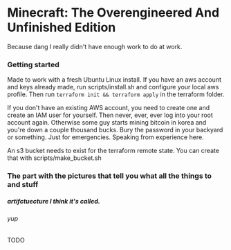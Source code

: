 # Minecraft: The Overengineered And Unfinished Edition

Because dang I really didn't have enough work to do at work.

### Getting started

Made to work with a fresh Ubuntu Linux install.  If you have an aws account and keys already made, run scripts/install.sh and configure your local aws profile.  Then run `terraform init && terraform apply` in the terraform folder.

If you don't have an existing AWS account, you need to create one and create an IAM user for yourself.  Then never, ever, ever log into your root account again. Otherwise some guy starts mining bitcoin in korea and you're down a couple thousand bucks.  Bury the password in your backyard or something.  Just for emergencies.  Speaking from experience here.

An s3 bucket needs to exist for the terraform remote state.  You can create that with scripts/make_bucket.sh

### The part with the pictures that tell you what all the things to and stuff
##### artifctuecture I think it's called.
###### yup

TODO

